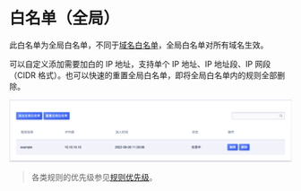 <div id="白名单"></div>

# 白名单（全局）

此白名单为全局白名单，不同于[域名白名单](/uewaf/features/expand/white_list)，全局白名单对所有域名生效。

可以自定义添加需要加白的 IP 地址，支持单个 IP 地址、IP 地址段、IP 网段（CIDR 格式）。也可以快速的重置全局白名单，即将全局白名单内的规则全部删除。

![](/images/white_list-get_global_rule.png)

> 各类规则的优先级参见[规则优先级](/uewaf/features/rule/mode?id=规则优先级)。
